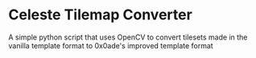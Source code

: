 # Celeste Tilemap Converter
 A simple python script that uses OpenCV to convert tilesets made in the vanilla template format to 0x0ade's improved template format
